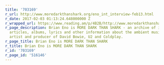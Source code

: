 ```yaml
---
title: '703169'
r_url: http://www.moredarkthanshark.org/eno_int_interview-feb13.html
r_date: 2017-02-03 01:13:24.648000000 Z
r_wrapped_url: https://www.reading.am/p/4B2B/http://www.moredarkthanshark.org/eno_int_interview-feb13.html
r_page_description: Brian Eno is MORE DARK THAN SHARK - an archive of interviews,
  articles, albums, lyrics and other information about the ambient music master, visual
  artist and producer of David Bowie, U2 and Coldplay.
r_page_title: Brian Eno is MORE DARK THAN SHARK
r_title: Brian Eno is MORE DARK THAN SHARK
r_id: '703169'
r_page_id: '516146'
---
```


